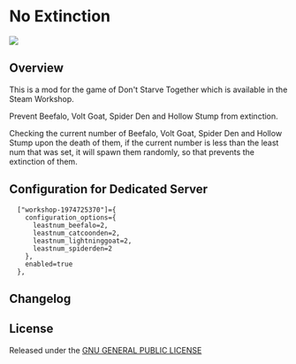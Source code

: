 # No Extinction

![](https://steamuserimages-a.akamaihd.net/ugc/785250230723691302/007F774520CA0DDDF9C76D961BCEFF3E27AB5D85/?imw=637&imh=358&ima=fit&impolicy=Letterbox&imcolor=%23000000&letterbox=true)

## Overview

This is a mod for the game of Don't Starve Together which is available in the Steam Workshop. 

Prevent Beefalo, Volt Goat, Spider Den and Hollow Stump from extinction.

Checking the current number of Beefalo, Volt Goat, Spider Den and Hollow Stump upon the death of them, if the current number is less than the least num that was set, it will spawn them randomly, so that prevents the extinction of them. 

## Configuration for Dedicated Server

```
  ["workshop-1974725370"]={
    configuration_options={
      leastnum_beefalo=2,
      leastnum_catcoonden=2,
      leastnum_lightninggoat=2,
      leastnum_spiderden=2 
    },
    enabled=true 
  },
```

## Changelog

## License

Released under the [GNU GENERAL PUBLIC LICENSE](https://www.gnu.org/licenses/gpl-3.0.en.html)